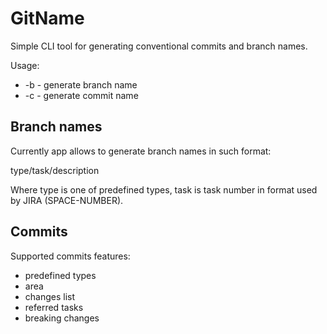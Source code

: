 # GitName

Simple CLI tool for generating conventional commits and branch names.

Usage:
  - -b - generate branch name
  - -c - generate commit name

## Branch names

Currently app allows to generate branch names in such format:

type/task/description

Where type is one of predefined types, task is task number in format used by JIRA (SPACE-NUMBER).

## Commits
Supported commits features:
- predefined types
- area
- changes list
- referred tasks
- breaking changes
